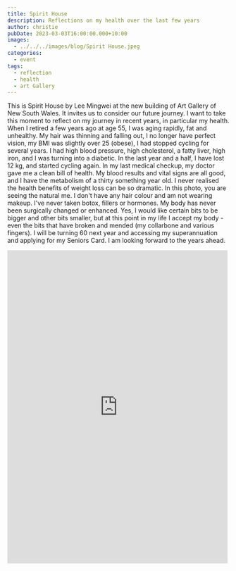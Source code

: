 ```yaml
---
title: Spirit House
description: Reflections on my health over the last few years
author: christie
pubDate: 2023-03-03T16:00:00.000+10:00
images:
  - ../../../images/blog/Spirit House.jpeg
categories:
  - event
tags:
  - reflection
  - health
  - art Gallery
---
```


This is Spirit House by Lee Mingwei at the new building of Art Gallery of New South Wales. It invites us to consider our future journey. I want to take this moment to reflect on my journey in recent years, in particular my health.
When I retired a few years ago at age 55, I was aging rapidly, fat and unhealthy. My hair was thinning and falling out, I no longer have perfect vision, my BMI was slightly over 25 (obese), I had stopped cycling for several years. I had high blood pressure, high cholesterol, a fatty liver, high iron, and I was turning into a diabetic.
In the last year and a half, I have lost 12 kg, and started cycling again. In my last medical checkup, my doctor gave me a clean bill of health. My blood results and vital signs are all good, and I have the metabolism of a thirty something year old. I never realised the health benefits of weight loss can be so dramatic.
In this photo, you are seeing the natural me. I don't have any hair colour and am not wearing makeup. I've never taken botox, fillers or hormones. My body has never been surgically changed or enhanced. Yes, I would like certain bits to be bigger and other bits smaller, but at this point in my life I accept my body - even the bits that have broken and mended (my collarbone and various fingers).
I will be turning 60 next year and accessing my superannuation and applying for my Seniors Card. I am looking forward to the years ahead.

<iframe src="https://www.facebook.com/plugins/post.php?href=https%3A%2F%2Fwww.facebook.com%2Fchris1.tham%2Fposts%2Fpfbid033kLiV7dNEYGeVCQDjNwVDSDx9Z5buGhuGXfB2NjrGt9yZ8PLprdTo8s8E6sn3RMLl&show_text=true&width=500" width="500" height="712" style="border:none;overflow:hidden" scrolling="no" frameborder="0" allowfullscreen="true" allow="autoplay; clipboard-write; encrypted-media; picture-in-picture; web-share"></iframe>
